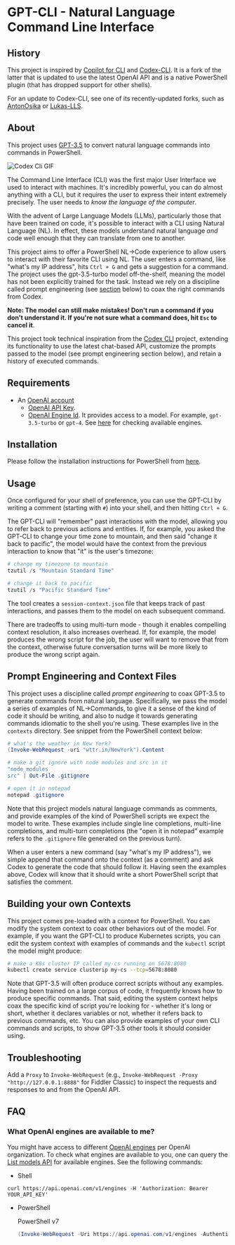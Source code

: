 # GPT-CLI - Natural Language Command Line Interface

## History

This project is inspired by [Copilot for CLI](https://githubnext.com/projects/copilot-cli/) and [Codex-CLI](https://github.com/microsoft/Codex-CLI).
It is a fork of the latter that is updated to use the latest OpenAI API and is a native PowerShell plugin (that has dropped support for other shells).

For an update to Codex-CLI, see one of its recently-updated forks, such as [AntonOsika](https://github.com/AntonOsika/CLI-Co-Pilot) or [Lukas-LLS](https://github.com/Lukas-LLS/Codex-CLI).

## About

This project uses [GPT-3.5](https://openai.com/blog/chatgpt) to convert natural language commands into commands in PowerShell.

![Codex Cli GIF](codex_cli.gif)

The Command Line Interface (CLI) was the first major User Interface we used to interact with machines. It's incredibly powerful, you can do almost anything with a CLI, but it requires the user to express their intent extremely precisely. The user needs to _know the language of the computer_. 

With the advent of Large Language Models (LLMs), particularly those that have been trained on code, it's possible to interact with a CLI using Natural Language (NL). In effect, these models understand natural language _and_ code well enough that they can translate from one to another. 

This project aims to offer a PowerShell NL->Code experience to allow users to interact with their favorite CLI using NL. The user enters a command, like "what's my IP address", hits `Ctrl + G` and gets a suggestion for a command. The project uses the gpt-3.5-turbo model off-the-shelf, meaning the model has not been explicitly trained for the task. Instead we rely on a discipline called prompt engineering (see [section](#prompt-engineering-and-context-files) below) to coax the right commands from Codex. 

**Note: The model can still make mistakes! Don't run a command if you don't understand it. If you're not sure what a command does, hit `Esc` to cancel it**.

This project took technical inspiration from the [Codex CLI](https://github.com/microsoft/Codex-CLI) project, extending its functionality to use the latest chat-based API, customize the prompts passed to the model (see prompt engineering section below), and retain a history of executed commands.

## Requirements
* An [OpenAI account](https://openai.com/api/)
    * [OpenAI API Key](https://platform.openai.com/account/api-keys).
    * [OpenAI Engine Id](https://platform.openai.com/docs/models/model-endpoint-compatibility). It provides access to a model. For example, `gpt-3.5-turbo` or `gpt-4`. See [here](#what-openai-engines-are-available-to-me) for checking available engines.

## Installation

Please follow the installation instructions for PowerShell from [here](./Installation.md).

## Usage

Once configured for your shell of preference, you can use the GPT-CLI by writing a comment (starting with `#`) into your shell, and then hitting `Ctrl + G`.

The GPT-CLI will "remember" past interactions with the model, allowing you to refer back to previous actions and entities.
If, for example, you asked the GPT-CLI to change your time zone to mountain, and then said "change it back to pacific", the model would have the context from the previous interaction to know that "it" is the user's timezone:

```powershell
# change my timezone to mountain
tzutil /s "Mountain Standard Time"

# change it back to pacific
tzutil /s "Pacific Standard Time"
```

The tool creates a `session-context.json` file that keeps track of past interactions, and passes them to the model on each subsequent command. 

There are tradeoffs to using multi-turn mode - though it enables compelling context resolution, it also increases overhead.
If, for example, the model produces the wrong script for the job, the user will want to remove that from the context, otherwise future conversation turns will be more likely to produce the wrong script again.

## Prompt Engineering and Context Files

This project uses a discipline called _prompt engineering_ to coax GPT-3.5 to generate commands from natural language.
Specifically, we pass the model a series of examples of NL->Commands, to give it a sense of the kind of code it should be writing, and also to nudge it towards generating commands idiomatic to the shell you're using.
These examples live in the `contexts` directory. See snippet from the PowerShell context below:

```powershell
# what's the weather in New York?
(Invoke-WebRequest -uri "wttr.in/NewYork").Content

# make a git ignore with node modules and src in it
"node_modules
src" | Out-File .gitignore

# open it in notepad
notepad .gitignore
```

Note that this project models natural language commands as comments, and provide examples of the kind of PowerShell scripts we expect the model to write. These examples include single line completions, multi-line completions, and multi-turn completions (the "open it in notepad" example refers to the `.gitignore` file generated on the previous turn). 

When a user enters a new command (say "what's my IP address"), we simple append that command onto the context (as a comment) and ask Codex to generate the code that should follow it. Having seen the examples above, Codex will know that it should write a short PowerShell script that satisfies the comment. 

## Building your own Contexts

This project comes pre-loaded with a context for PowerShell.
You can modify the system context to coax other behaviors out of the model.
For example, if you want the GPT-CLI to produce Kubernetes scripts, you can edit the system context with examples of commands and the `kubectl` script the model might produce:

```bash
# make a K8s cluster IP called my-cs running on 5678:8080
kubectl create service clusterip my-cs --tcp=5678:8080
```

Note that GPT-3.5 will often produce correct scripts without any examples.
Having been trained on a large corpus of code, it frequently knows how to produce specific commands.
That said, editing the system context helps coax the specific kind of script you're looking for - whether it's long or short, whether it declares variables or not, whether it refers back to previous commands, etc.
You can also provide examples of your own CLI commands and scripts, to show GPT-3.5 other tools it should consider using.

## Troubleshooting

Add a `Proxy` to `Invoke-WebRequest` (e.g., `Invoke-WebRequest -Proxy "http://127.0.0.1:8888"` for Fiddler Classic) to inspect the requests and responses to and from the OpenAI API.

## FAQ

### What OpenAI engines are available to me?

You might have access to different [OpenAI engines](https://platform.openai.com/docs/models/model-endpoint-compatibility) per OpenAI organization.
To check what engines are available to you, one can query the [List models API](https://platform.openai.com/docs/api-reference/models/list) for available engines.
See the following commands:

* Shell
```
curl https://api.openai.com/v1/engines -H 'Authorization: Bearer YOUR_API_KEY'
```

* PowerShell

    PowerShell v7
    ```powershell
    (Invoke-WebRequest -Uri https://api.openai.com/v1/engines -Authentication Bearer -Token (ConvertTo-SecureString "YOUR_API_KEY" -AsPlainText)).Content
    ```
